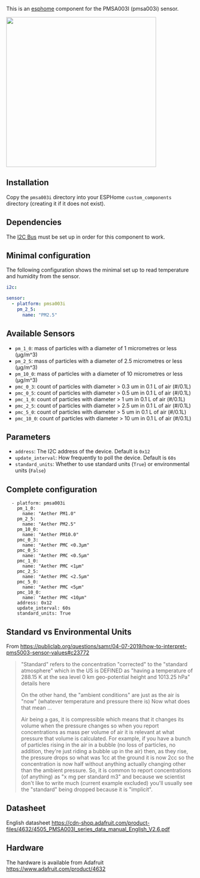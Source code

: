 This is an [esphome](https://esphome.io) component for the PMSA003I (pmsa003i) sensor.

[<img src="https://cdn-shop.adafruit.com/970x728/4632-10.jpg" width="400px">](https://www.adafruit.com/products/3686)

## Installation
Copy the `pmsa003i` directory into your ESPHome `custom_components` directory (creating it if it does not exist).

## Dependencies
The [I2C Bus](https://esphome.io/components/i2c.html#i2c) must be set up in order for this component to work.

## Minimal configuration
The following configuration shows the minimal set up to read temperature and humidity from the sensor.
```yaml
i2c:

sensor:
  - platform: pmsa003i
    pm_2_5:
      name: "PM2.5"
```

## Available Sensors

- `pm_1_0`:  mass of particles with a diameter of 1 micrometres or less (μg/m^3)
- `pm_2_5`: mass of particles with a diameter of 2.5 micrometres or less (μg/m^3)
- `pm_10_0`: mass of particles with a diameter of 10 micrometres or less (μg/m^3)
- `pmc_0_3`: count of particles with diameter > 0.3 um in 0.1 L of air (#/0.1L)
- `pmc_0_5`: count of particles with diameter > 0.5 um in 0.1 L of air (#/0.1L)
- `pmc_1_0`: count of particles with diameter > 1 um in 0.1 L of air (#/0.1L)
- `pmc_2_5`: count of particles with diameter > 2.5 um in 0.1 L of air (#/0.1L)
- `pmc_5_0`: count of particles with diameter > 5 um in 0.1 L of air (#/0.1L)
- `pmc_10_0`: count of particles with diameter > 10 um in 0.1 L of air (#/0.1L)

## Parameters

- `address`: The I2C address of the device. Default is `0x12`
- `update_interval`: How frequently to poll the device. Default is `60s`
- `standard_units`: Whether to use standard units (`True`) or environmental units (`False`)

## Complete configuration

```
  - platform: pmsa003i
    pm_1_0:
      name: "Aether PM1.0"
    pm_2_5:
      name: "Aether PM2.5"
    pm_10_0:
      name: "Aether PM10.0"
    pmc_0_3:
      name: "Aether PMC <0.3µm"
    pmc_0_5:
      name: "Aether PMC <0.5µm"
    pmc_1_0:
      name: "Aether PMC <1µm"
    pmc_2_5:
      name: "Aether PMC <2.5µm"
    pmc_5_0:
      name: "Aether PMC <5µm"
    pmc_10_0:
      name: "Aether PMC <10µm"
    address: 0x12
    update_interval: 60s
    standard_units: True
```

## Standard vs Environmental Units

From https://publiclab.org/questions/samr/04-07-2019/how-to-interpret-pms5003-sensor-values#c23772

> "Standard" refers to the concentration "corrected" to the "standard atmosphere" which in the US is DEFINED as "having a temperature of 288.15 K at the sea level 0 km geo-potential height and 1013.25 hPa" details here
>
> On the other hand, the "ambient conditions" are just as the air is "now" (whatever temperature and pressure there is) Now what does that mean ...
>
> Air being a gas, it is compressible which means that it changes its volume when the pressure changes so when you report concentrations as mass per volume of air it is relevant at what pressure that volume is calculated. For example, if you have a bunch of particles rising in the air in a bubble (no loss of particles, no addition, they're just riding a bubble up in the air) then, as they rise, the pressure drops so what was 1cc at the ground it is now 2cc so the concentration is now half without anything actually changing other than the ambient pressure. So, it is common to report concentrations (of anything) as "x mg per standard m3" and because we scientist don't like to write much (current example excluded) you'll usually see the "standard" being dropped because it is "implicit".

## Datasheet

English datasheet https://cdn-shop.adafruit.com/product-files/4632/4505_PMSA003I_series_data_manual_English_V2.6.pdf

## Hardware

The hardware is available from Adafruit https://www.adafruit.com/product/4632

